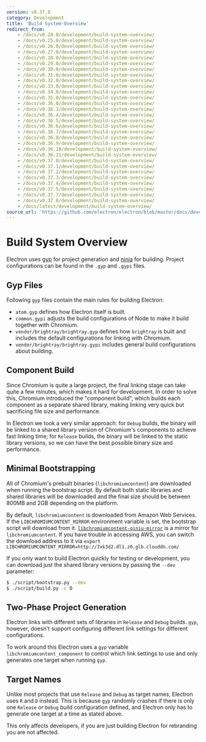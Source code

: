 ```yaml
---
version: v0.37.8
category: Development
title: 'Build System-Overview'
redirect_from:
    - /docs/v0.24.0/development/build-system-overview/
    - /docs/v0.25.0/development/build-system-overview/
    - /docs/v0.26.0/development/build-system-overview/
    - /docs/v0.27.0/development/build-system-overview/
    - /docs/v0.28.0/development/build-system-overview/
    - /docs/v0.29.0/development/build-system-overview/
    - /docs/v0.30.0/development/build-system-overview/
    - /docs/v0.31.0/development/build-system-overview/
    - /docs/v0.32.0/development/build-system-overview/
    - /docs/v0.33.0/development/build-system-overview/
    - /docs/v0.34.0/development/build-system-overview/
    - /docs/v0.35.0/development/build-system-overview/
    - /docs/v0.36.0/development/build-system-overview/
    - /docs/v0.36.3/development/build-system-overview/
    - /docs/v0.36.4/development/build-system-overview/
    - /docs/v0.36.5/development/build-system-overview/
    - /docs/v0.36.6/development/build-system-overview/
    - /docs/v0.36.7/development/build-system-overview/
    - /docs/v0.36.8/development/build-system-overview/
    - /docs/v0.36.9/development/build-system-overview/
    - /docs/v0.36.10/development/build-system-overview/
    - /docs/v0.36.11/development/build-system-overview/
    - /docs/v0.37.0/development/build-system-overview/
    - /docs/v0.37.1/development/build-system-overview/
    - /docs/v0.37.2/development/build-system-overview/
    - /docs/v0.37.3/development/build-system-overview/
    - /docs/v0.37.4/development/build-system-overview/
    - /docs/v0.37.5/development/build-system-overview/
    - /docs/v0.37.7/development/build-system-overview/
    - /docs/v0.37.8/development/build-system-overview/
    - /docs/latest/development/build-system-overview/
source_url: 'https://github.com/electron/electron/blob/master/docs/development/build-system-overview.md'
---
```


# Build System Overview

Electron uses [gyp](https://gyp.gsrc.io/) for project generation and
[ninja](https://ninja-build.org/) for building. Project configurations can
be found in the `.gyp` and `.gypi` files.

## Gyp Files

Following `gyp` files contain the main rules for building Electron:

* `atom.gyp` defines how Electron itself is built.
* `common.gypi` adjusts the build configurations of Node to make it build
  together with Chromium.
* `vendor/brightray/brightray.gyp` defines how `brightray` is built and
  includes the default configurations for linking with Chromium.
* `vendor/brightray/brightray.gypi` includes general build configurations about
  building.

## Component Build

Since Chromium is quite a large project, the final linking stage can take
quite a few minutes, which makes it hard for development. In order to solve
this, Chromium introduced the "component build", which builds each component as
a separate shared library, making linking very quick but sacrificing file size
and performance.

In Electron we took a very similar approach: for `Debug` builds, the binary
will be linked to a shared library version of Chromium's components to achieve
fast linking time; for `Release` builds, the binary will be linked to the static
library versions, so we can have the best possible binary size and performance.

## Minimal Bootstrapping

All of Chromium's prebuilt binaries (`libchromiumcontent`) are downloaded when
running the bootstrap script. By default both static libraries and shared
libraries will be downloaded and the final size should be between 800MB and 2GB
depending on the platform.

By default, `libchromiumcontent` is downloaded from Amazon Web Services.
If the `LIBCHROMIUMCONTENT_MIRROR` environment variable is set, the bootstrap
script will download from it.
[`libchromiumcontent-qiniu-mirror`](https://github.com/hokein/libchromiumcontent-qiniu-mirror)
is a mirror for `libchromiumcontent`. If you have trouble in accessing AWS, you
can switch the download address to it via
`export LIBCHROMIUMCONTENT_MIRROR=http://7xk3d2.dl1.z0.glb.clouddn.com/`

If you only want to build Electron quickly for testing or development, you
can download just the shared library versions by passing the `--dev` parameter:

```bash
$ ./script/bootstrap.py --dev
$ ./script/build.py -c D
```

## Two-Phase Project Generation

Electron links with different sets of libraries in `Release` and `Debug`
builds. `gyp`, however, doesn't support configuring different link settings for
different configurations.

To work around this Electron uses a `gyp` variable
`libchromiumcontent_component` to control which link settings to use and only
generates one target when running `gyp`.

## Target Names

Unlike most projects that use `Release` and `Debug` as target names, Electron
uses `R` and `D` instead. This is because `gyp` randomly crashes if there is
only one `Release` or `Debug` build configuration defined, and Electron only has
to generate one target at a time as stated above.

This only affects developers, if you are just building Electron for rebranding
you are not affected.
